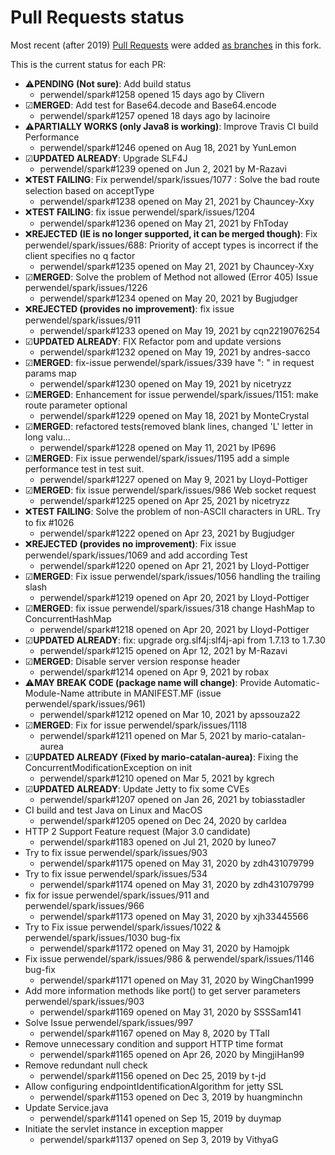 # Pull Requests status

Most recent (after 2019) [Pull Requests](https://github.com/perwendel/spark/pulls) were added [as branches](https://github.com/Intellisrc/spark/branches/stale) in this fork.

This is the current status for each PR:

* ⚠**PENDING (Not sure)**: Add build status
  * perwendel/spark#1258 opened 15 days ago by Clivern
* ☑**MERGED**: Add test for Base64.decode and Base64.encode
  * perwendel/spark#1257 opened 18 days ago by lacinoire
* ⚠**PARTIALLY WORKS (only Java8 is working)**: Improve Travis CI build Performance
  * perwendel/spark#1246 opened on Aug 18, 2021 by YunLemon
* ☑**UPDATED ALREADY**: Upgrade SLF4J
  * perwendel/spark#1239 opened on Jun 2, 2021 by M-Razavi
* ❌**TEST FAILING**: Fix perwendel/spark/issues/1077 : Solve the bad route selection based on acceptType
  * perwendel/spark#1238 opened on May 21, 2021 by Chauncey-Xxy
* ❌**TEST FAILING**: fix issue perwendel/spark/issues/1204
  * perwendel/spark#1236 opened on May 21, 2021 by FhToday
* ❌**REJECTED (IE is no longer supported, it can be merged though)**: Fix perwendel/spark/issues/688: Priority of accept types is incorrect if the client specifies no q factor
  * perwendel/spark#1235 opened on May 21, 2021 by Chauncey-Xxy
* ☑**MERGED**: Solve the problem of Method not allowed (Error 405) Issue perwendel/spark/issues/1226
  * perwendel/spark#1234 opened on May 20, 2021 by Bugjudger
* ❌**REJECTED (provides no improvement)**: fix issue perwendel/spark/issues/911 
  * perwendel/spark#1233 opened on May 19, 2021 by cqn2219076254
* ☑**UPDATED ALREADY**: FIX Refactor pom and update versions 
  * perwendel/spark#1232 opened on May 19, 2021 by andres-sacco
* ☑**MERGED**: fix-issue perwendel/spark/issues/339 have ": " in request params map 
  * perwendel/spark#1230 opened on May 19, 2021 by nicetryzz
* ☑**MERGED**: Enhancement for issue perwendel/spark/issues/1151: make route parameter optional 
  * perwendel/spark#1229 opened on May 18, 2021 by MonteCrystal
* ☑**MERGED**: refactored tests(removed blank lines, changed 'L' letter in long valu… 
  * perwendel/spark#1228 opened on May 11, 2021 by IP696
* ☑**MERGED**: Fix issue perwendel/spark/issues/1195 add a simple performance test in test suit.
  * perwendel/spark#1227 opened on May 9, 2021 by Lloyd-Pottiger
* ☑**MERGED**: fix issue perwendel/spark/issues/986 Web socket request
  * perwendel/spark#1225 opened on Apr 25, 2021 by nicetryzz
* ❌**TEST FAILING**: Solve the problem of non-ASCII characters in URL. Try to fix #1026
  * perwendel/spark#1222 opened on Apr 23, 2021 by Bugjudger
* ❌**REJECTED (provides no improvement)**: Fix issue perwendel/spark/issues/1069 and add according Test
  * perwendel/spark#1220 opened on Apr 21, 2021 by Lloyd-Pottiger
* ☑**MERGED**: Fix issue perwendel/spark/issues/1056 handling the trailing slash
  * perwendel/spark#1219 opened on Apr 20, 2021 by Lloyd-Pottiger
* ☑**MERGED**: fix issue perwendel/spark/issues/318 change HashMap to ConcurrentHashMap
  * perwendel/spark#1218 opened on Apr 20, 2021 by Lloyd-Pottiger
* ☑**UPDATED ALREADY**: fix: upgrade org.slf4j:slf4j-api from 1.7.13 to 1.7.30
  * perwendel/spark#1215 opened on Apr 12, 2021 by M-Razavi
* ☑**MERGED**: Disable server version response header
  * perwendel/spark#1214 opened on Apr 9, 2021 by robax
* ⚠**MAY BREAK CODE (package name will change)**: Provide Automatic-Module-Name attribute in MANIFEST.MF (issue perwendel/spark/issues/961)
  * perwendel/spark#1212 opened on Mar 10, 2021 by apssouza22
* ☑**MERGED**: Fix for issue perwendel/spark/issues/1118
  * perwendel/spark#1211 opened on Mar 5, 2021 by mario-catalan-aurea
* ☑**UPDATED ALREADY (Fixed by mario-catalan-aurea)**: Fixing the ConcurrentModificationException on init
  * perwendel/spark#1210 opened on Mar 5, 2021 by kgrech
* ☑**UPDATED ALREADY**: Update Jetty to fix some CVEs
  * perwendel/spark#1207 opened on Jan 26, 2021 by tobiasstadler
* CI build and test Java on Linux and MacOS
  * perwendel/spark#1205 opened on Dec 24, 2020 by carldea
* HTTP 2 Support Feature request (Major 3.0 candidate)
  * perwendel/spark#1183 opened on Jul 21, 2020 by luneo7
* Try to fix issue perwendel/spark/issues/903
  * perwendel/spark#1175 opened on May 31, 2020 by zdh431079799
* Try to fix issue perwendel/spark/issues/534
  * perwendel/spark#1174 opened on May 31, 2020 by zdh431079799
* fix for issue perwendel/spark/issues/911 and perwendel/spark/issues/966
  * perwendel/spark#1173 opened on May 31, 2020 by xjh33445566
* Try to Fix issue perwendel/spark/issues/1022 & perwendel/spark/issues/1030 bug-fix
  * perwendel/spark#1172 opened on May 31, 2020 by Hamojpk
* Fix issue perwendel/spark/issues/986 & perwendel/spark/issues/1146 bug-fix
  * perwendel/spark#1171 opened on May 31, 2020 by WingChan1999
* Add more information methods like port() to get server parameters perwendel/spark/issues/903
  * perwendel/spark#1169 opened on May 31, 2020 by SSSSam141
* Solve Issue perwendel/spark/issues/997
  * perwendel/spark#1167 opened on May 8, 2020 by TTaII
* Remove unnecessary condition and support HTTP time format
  * perwendel/spark#1165 opened on Apr 26, 2020 by MingjiHan99
* Remove redundant null check 
  * perwendel/spark#1156 opened on Dec 25, 2019 by t-jd
* Allow configuring endpointIdentificationAlgorithm for jetty SSL
  * perwendel/spark#1153 opened on Dec 3, 2019 by huangminchn
* Update Service.java 
  * perwendel/spark#1141 opened on Sep 15, 2019 by duymap
* Initiate the servlet instance in exception mapper 
  * perwendel/spark#1137 opened on Sep 3, 2019 by VithyaG
